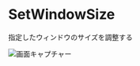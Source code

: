 # SetWindowSize
指定したウィンドウのサイズを調整する

![画面キャプチャー](https://github.com/kenjinote/SetWindowSize/wiki/preview.png "画面キャプチャー")
